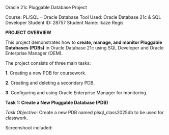 Oracle 21c Pluggable Database Project

Course: PL/SQL – Oracle Database
Tool Used: Oracle Database 21c & SQL Developer
Student ID: 28757
Student Name: Ikaze Regis

**PROJECT OVERVIEW**

This project demonstrates how to **create, manage, and monitor Pluggable Databases (PDBs)** in Oracle Database 21c using SQL Developer and Oracle Enterprise Manager (OEM).

The project consists of three main tasks:

**1**. Creating a new PDB for coursework.

**2**. Creating and deleting a secondary PDB.

**3**. Configuring and using Oracle Enterprise Manager for monitoring.

**Task 1: Create a New Pluggable Database (PDB)**

*Task Objective:*
Create a new PDB named plsql_class2025db to be used for classwork.

Screenshoot included: 


